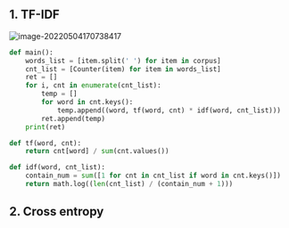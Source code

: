 ## 1. TF-IDF

![image-20220504170738417](E:\code\note\notebook\photos\deep_learning_coding\image-20220504170738417.png)

```python
def main():
    words_list = [item.split(' ') for item in corpus]
    cnt_list = [Counter(item) for item in words_list]
    ret = []
    for i, cnt in enumerate(cnt_list):
        temp = []
        for word in cnt.keys():
            temp.append((word, tf(word, cnt) * idf(word, cnt_list)))
        ret.append(temp)
    print(ret)

def tf(word, cnt):
    return cnt[word] / sum(cnt.values())

def idf(word, cnt_list):
    contain_num = sum([1 for cnt in cnt_list if word in cnt.keys()])
    return math.log((len(cnt_list) / (contain_num + 1)))
```



## 2. Cross entropy